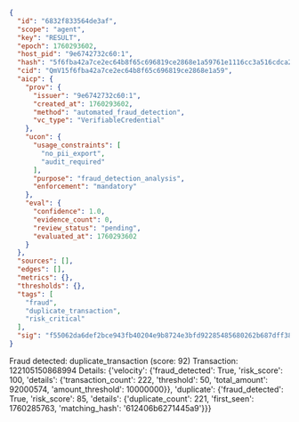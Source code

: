 ```json
{
  "id": "6832f833564de3af",
  "scope": "agent",
  "key": "RESULT",
  "epoch": 1760293602,
  "host_pid": "9e6742732c60:1",
  "hash": "5f6fba42a7ce2ec64b8f65c696819ce2868e1a59761e1116cc3a516cdca29f94",
  "cid": "QmV15f6fba42a7ce2ec64b8f65c696819ce2868e1a59",
  "aicp": {
    "prov": {
      "issuer": "9e6742732c60:1",
      "created_at": 1760293602,
      "method": "automated_fraud_detection",
      "vc_type": "VerifiableCredential"
    },
    "ucon": {
      "usage_constraints": [
        "no_pii_export",
        "audit_required"
      ],
      "purpose": "fraud_detection_analysis",
      "enforcement": "mandatory"
    },
    "eval": {
      "confidence": 1.0,
      "evidence_count": 0,
      "review_status": "pending",
      "evaluated_at": 1760293602
    }
  },
  "sources": [],
  "edges": [],
  "metrics": {},
  "thresholds": {},
  "tags": [
    "fraud",
    "duplicate_transaction",
    "risk_critical"
  ],
  "sig": "f55062da6def2bce943fb40204e9b8724e3bfd92285485680262b687dff3857d"
}
```

Fraud detected: duplicate_transaction (score: 92)
Transaction: 122105150868994
Details: {'velocity': {'fraud_detected': True, 'risk_score': 100, 'details': {'transaction_count': 222, 'threshold': 50, 'total_amount': 92000574, 'amount_threshold': 10000000}}, 'duplicate': {'fraud_detected': True, 'risk_score': 85, 'details': {'duplicate_count': 221, 'first_seen': 1760285763, 'matching_hash': '612406b6271445a9'}}}